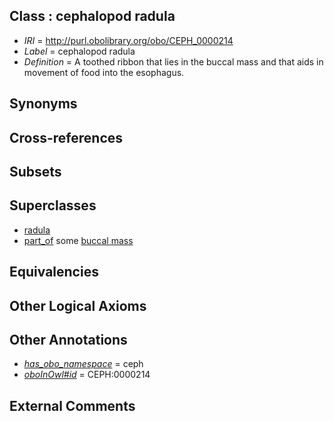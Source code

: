 
## Class : cephalopod radula

 * *IRI* = http://purl.obolibrary.org/obo/CEPH_0000214
 * *Label* = cephalopod radula
 * *Definition* = A toothed ribbon that lies in the buccal mass and that aids in movement of food into the esophagus.

## Synonyms


## Cross-references


## Subsets


## Superclasses

 * [radula](../../UBERON/89/UBERON_0004289.md)
 * [part_of](../../BFO/50/BFO_0000050.md) some [buccal mass](../../CEPH/39/CEPH_0000039.md)

## Equivalencies


## Other Logical Axioms


## Other Annotations

 * *[has_obo_namespace](../../ce/oboInOwl#hasOBONamespace.md)* = ceph
 * *[oboInOwl#id](../../id/oboInOwl#id.md)* = CEPH:0000214

## External Comments

